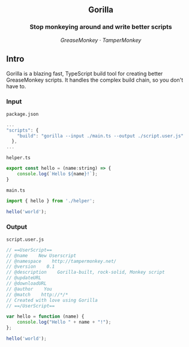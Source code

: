 <h2 align="center">Gorilla</h2>
<h3 align="center">Stop monkeying around and write better scripts</h3>

<p align="center">
  <em>
    GreaseMonkey · TamperMonkey
  </em>
</p>

## Intro

Gorilla is a blazing fast, TypeScript build tool for creating better
GreaseMonkey scripts. It handles the complex build chain, so you don't
have to.

### Input

`package.json`

<!-- prettier-ignore -->
```js
...
"scripts": {
    "build": "gorilla --input ./main.ts --output ./script.user.js"
  },
...
```

`helper.ts`

<!-- prettier-ignore -->
```js
export const hello = (name:string) => {
    console.log(`Hello ${name}!`);
}
```

`main.ts`

<!-- prettier-ignore -->
```js
import { hello } from './helper';

hello('world');
```

### Output

`script.user.js`

<!-- prettier-ignore -->
```js
// ==UserScript==
// @name    New Userscript
// @namespace    http://tampermonkey.net/
// @version    0.1
// @description    Gorilla-built, rock-solid, Monkey script
// @updateURL    
// @downloadURL    
// @author    You
// @match    http://*/*
// Created with love using Gorilla
// ==/UserScript==

var hello = function (name) {
    console.log("Hello " + name + "!");
};

hello('world');
```
